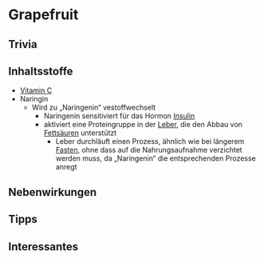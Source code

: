 # Grapefruit

## Trivia

## Inhaltsstoffe
- [Vitamin C](../../Nahrungs_Inhaltsstoffe/Vitamine/Vitamin%20C.md)
- Naringin
	- Wird zu „Naringenin“ vestoffwechselt
		- Naringenin sensitiviert für das Hormon [Insulin](../../Nahrungs_Inhaltsstoffe/Hormone/Insulin.md)
		- aktiviert eine Proteingruppe in der [Leber](../../../Menschlicher_Körper/Verdauungssystem/Leber.md), die den Abbau von [Fettsäuren](../../Nahrungs_Inhaltsstoffe/Fettsäuren/Fettsäuren.md) unterstützt
			- Leber durchläuft einen Prozess, ähnlich wie bei längerem [Fasten](../../../Glossar/Fasten.md), ohne dass auf die Nahrungsaufnahme verzichtet werden muss, da „Naringenin“ die entsprechenden Prozesse anregt

## Nebenwirkungen


## Tipps

## Interessantes
